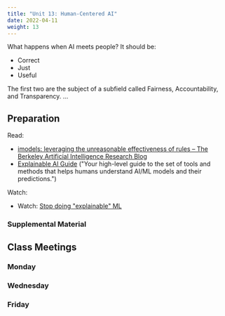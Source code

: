 ```yaml
---
title: "Unit 13: Human-Centered AI"
date: 2022-04-11
weight: 13
---
```


What happens when AI meets people? It should be:

- Correct
- Just
- Useful

The first two are the subject of a subfield called Fairness, Accountability, and Transparency. ...

## Preparation

Read:

- [imodels: leveraging the unreasonable effectiveness of rules – The Berkeley Artificial Intelligence Research Blog](https://bair.berkeley.edu/blog/2022/02/02/imodels/)
- [Explainable AI Guide](https://ex.pegg.io/) ("Your high-level guide to the set of tools and methods that helps humans understand AI/ML models and their predictions.")

Watch:

- Watch: [Stop doing "explainable" ML](https://www.youtube.com/watch?v=I0yrJz8uc5Q)


### Supplemental Material

## Class Meetings

### Monday


### Wednesday


### Friday

